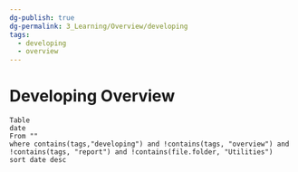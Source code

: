 ```yaml
---
dg-publish: true
dg-permalink: 3_Learning/Overview/developing
tags:
  - developing
  - overview
---
```

# Developing Overview
```dataview
Table 
date
From ""
where contains(tags,"developing") and !contains(tags, "overview") and !contains(tags, "report") and !contains(file.folder, "Utilities")
sort date desc
```
